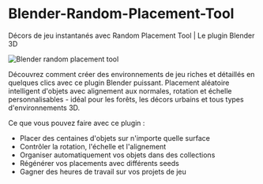 # Blender-Random-Placement-Tool
Décors de jeu instantanés avec Random Placement Tool | Le plugin Blender 3D

![Blender random placement tool](/image.png)

Découvrez comment créer des environnements de jeu riches et détaillés en quelques clics avec ce plugin Blender puissant. Placement aléatoire intelligent d'objets avec alignement aux normales, rotation et échelle personnalisables - idéal pour les forêts, les décors urbains et tous types d'environnements 3D.

Ce que vous pouvez faire avec ce plugin :
- Placer des centaines d'objets sur n'importe quelle surface
- Contrôler la rotation, l'échelle et l'alignement
- Organiser automatiquement vos objets dans des collections
- Régénérer vos placements avec différents seeds
- Gagner des heures de travail sur vos projets de jeu

